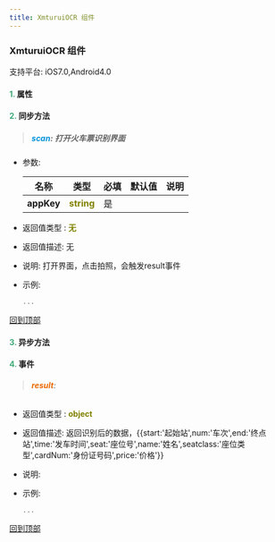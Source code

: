 ```yaml
---
title: XmturuiOCR 组件
---
```


### XmturuiOCR 组件

 支持平台: iOS7.0,Android4.0
 

#### <font color ='#40A977'>**1.**</font> 属性

#### <font color ='#40A977'>**2.**</font> 同步方法

>##### <font color ='#0092db'>**scan**</font>: 打开火车票识别界面

- 参数:

  名称 | 类型 |必填|默认值|说明
  ---- |-------------  |--------------|--------|------
  **appKey** |<font color ='#808000'>**string**</font> | 是 | |
- 返回值类型 : <font color ='#808000'>**无**</font>
- 返回值描述: 无
- 说明: 打开界面，点击拍照，会触发result事件
- 示例:

  ```javascript
  ...

  ```

[回到顶部](#top)

#### <font color ='#40A977'>**3.**</font> 异步方法


#### <font color ='#40A977'>**4.**</font> 事件

>###### <font color ='#e96900'>**result**</font>: 

- 返回值类型 : <font color ='#808000'>**object**</font>
- 返回值描述: 返回识别后的数据，{{start:'起始站',num:'车次',end:'终点站',time:'发车时间',seat:'座位号',name:'姓名',seatclass:'座位类型',cardNum:'身份证号码',price:'价格'}}
- 说明: 
- 示例:

  ```javascript
  ...

  ```

[回到顶部](#top)


